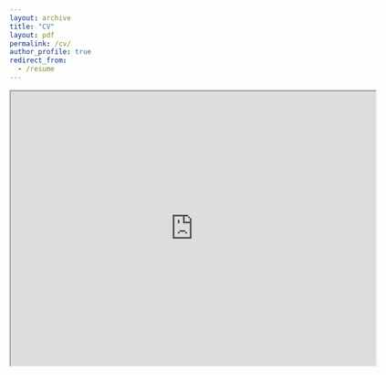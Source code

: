 ```yaml
---
layout: archive
title: "CV"
layout: pdf
permalink: /cv/
author_profile: true
redirect_from:
  - /resume
---
```


<iframe src="https://drive.google.com/file/d/1jwtcfVUhqavmeJiWjQaVWEJktf0eChjm/preview" width="640" height="480"></iframe>


